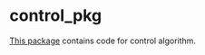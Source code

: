 # control\_pkg

[This package](https://github.com/davidq1688/Cap\_Project\_Jetbot/tree/main/src/control\_pkg) contains code for control algorithm.
